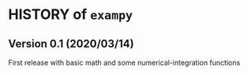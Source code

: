 # HISTORY of ``exampy``

## Version 0.1 (2020/03/14)

First release with basic math and some numerical-integration functions
